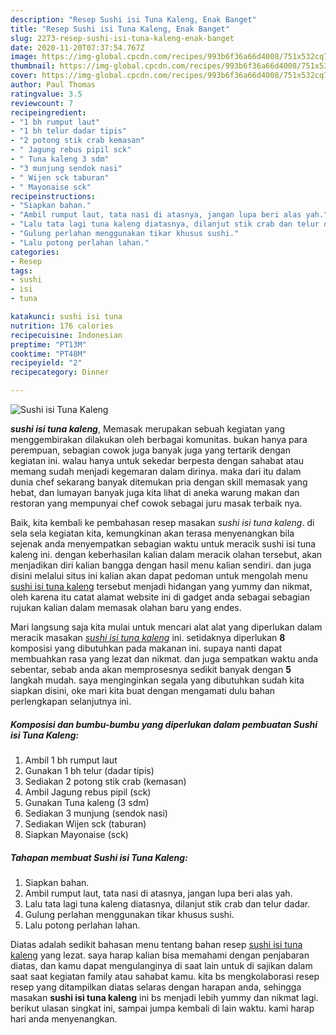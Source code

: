 ```yaml
---
description: "Resep Sushi isi Tuna Kaleng, Enak Banget"
title: "Resep Sushi isi Tuna Kaleng, Enak Banget"
slug: 2273-resep-sushi-isi-tuna-kaleng-enak-banget
date: 2020-11-20T07:37:54.767Z
image: https://img-global.cpcdn.com/recipes/993b6f36a66d4008/751x532cq70/sushi-isi-tuna-kaleng-foto-resep-utama.jpg
thumbnail: https://img-global.cpcdn.com/recipes/993b6f36a66d4008/751x532cq70/sushi-isi-tuna-kaleng-foto-resep-utama.jpg
cover: https://img-global.cpcdn.com/recipes/993b6f36a66d4008/751x532cq70/sushi-isi-tuna-kaleng-foto-resep-utama.jpg
author: Paul Thomas
ratingvalue: 3.5
reviewcount: 7
recipeingredient:
- "1 bh rumput laut"
- "1 bh telur dadar tipis"
- "2 potong stik crab kemasan"
- " Jagung rebus pipil sck"
- " Tuna kaleng 3 sdm"
- "3 munjung sendok nasi"
- " Wijen sck taburan"
- " Mayonaise sck"
recipeinstructions:
- "Siapkan bahan."
- "Ambil rumput laut, tata nasi di atasnya, jangan lupa beri alas yah."
- "Lalu tata lagi tuna kaleng diatasnya, dilanjut stik crab dan telur dadar."
- "Gulung perlahan menggunakan tikar khusus sushi."
- "Lalu potong perlahan lahan."
categories:
- Resep
tags:
- sushi
- isi
- tuna

katakunci: sushi isi tuna 
nutrition: 176 calories
recipecuisine: Indonesian
preptime: "PT13M"
cooktime: "PT48M"
recipeyield: "2"
recipecategory: Dinner

---
```



![Sushi isi Tuna Kaleng](https://img-global.cpcdn.com/recipes/993b6f36a66d4008/751x532cq70/sushi-isi-tuna-kaleng-foto-resep-utama.jpg)

<b><i>sushi isi tuna kaleng</i></b>, Memasak merupakan sebuah kegiatan yang menggembirakan dilakukan oleh berbagai komunitas. bukan hanya para perempuan, sebagian cowok juga banyak juga yang tertarik dengan kegiatan ini. walau hanya untuk sekedar berpesta dengan sahabat atau memang sudah menjadi kegemaran dalam dirinya. maka dari itu dalam dunia chef sekarang banyak ditemukan pria dengan skill memasak yang hebat, dan lumayan banyak juga kita lihat di aneka warung makan dan restoran yang mempunyai chef cowok sebagai juru masak terbaik nya.



Baik, kita kembali ke pembahasan resep masakan <i>sushi isi tuna kaleng</i>. di sela sela kegiatan kita, kemungkinan akan terasa menyenangkan bila sejenak anda menyempatkan sebagian waktu untuk meracik sushi isi tuna kaleng ini. dengan keberhasilan kalian dalam meracik olahan tersebut, akan menjadikan diri kalian bangga dengan hasil menu kalian sendiri. dan juga disini melalui situs ini kalian akan dapat pedoman untuk mengolah menu <u>sushi isi tuna kaleng</u> tersebut menjadi hidangan yang yummy dan nikmat, oleh karena itu catat alamat website ini di gadget anda sebagai sebagian rujukan kalian dalam memasak olahan baru yang endes.


Mari langsung saja kita mulai untuk mencari alat alat yang diperlukan dalam meracik masakan <u><i>sushi isi tuna kaleng</i></u> ini. setidaknya diperlukan <b>8</b> komposisi yang dibutuhkan pada makanan ini. supaya nanti dapat membuahkan rasa yang lezat dan nikmat. dan juga sempatkan waktu anda sebentar, sebab anda akan memprosesnya sedikit banyak dengan <b>5</b> langkah mudah. saya menginginkan segala yang dibutuhkan sudah kita siapkan disini, oke mari kita buat dengan mengamati dulu bahan perlengkapan selanjutnya ini.

<!--inarticleads1-->

##### Komposisi dan bumbu-bumbu yang diperlukan dalam pembuatan Sushi isi Tuna Kaleng:

1. Ambil 1 bh rumput laut
1. Gunakan 1 bh telur (dadar tipis)
1. Sediakan 2 potong stik crab (kemasan)
1. Ambil  Jagung rebus pipil (sck)
1. Gunakan  Tuna kaleng (3 sdm)
1. Sediakan 3 munjung (sendok nasi)
1. Sediakan  Wijen sck (taburan)
1. Siapkan  Mayonaise (sck)




<!--inarticleads2-->

##### Tahapan membuat Sushi isi Tuna Kaleng:

1. Siapkan bahan.
1. Ambil rumput laut, tata nasi di atasnya, jangan lupa beri alas yah.
1. Lalu tata lagi tuna kaleng diatasnya, dilanjut stik crab dan telur dadar.
1. Gulung perlahan menggunakan tikar khusus sushi.
1. Lalu potong perlahan lahan.




Diatas adalah sedikit bahasan menu tentang bahan resep <u>sushi isi tuna kaleng</u> yang lezat. saya harap kalian bisa memahami dengan penjabaran diatas, dan kamu dapat mengulanginya di saat lain untuk di sajikan dalam saat saat kegiatan family atau sahabat kamu. kita bs mengkolaborasi resep resep yang ditampilkan diatas selaras dengan harapan anda, sehingga masakan <b>sushi isi tuna kaleng</b> ini bs menjadi lebih yummy dan nikmat lagi. berikut ulasan singkat ini, sampai jumpa kembali di lain waktu. kami harap hari anda menyenangkan.
